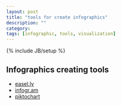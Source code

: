 ```yaml
---
layout: post
title: "tools for create infographics"
description: ""
category: 
tags: [infographic, tools, visualization]
---
```

{% include JB/setup %}

## Infographics creating tools 

* [easel.ly](http://www.easel.ly/)
* [infogr.am](http://infogr.am/)
* [piktochart](http://piktochart.com/)
